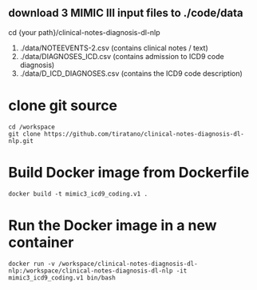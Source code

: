 ## download 3 MIMIC III input files to ./code/data
cd {your path}/clinical-notes-diagnosis-dl-nlp
1. ./data/NOTEEVENTS-2.csv (contains clinical notes / text)
2. ./data/DIAGNOSES_ICD.csv (contains admission to ICD9 code diagnosis)
3. ./data/D_ICD_DIAGNOSES.csv (contains the ICD9 code description)

# clone git source
    cd /workspace
    git clone https://github.com/tiratano/clinical-notes-diagnosis-dl-nlp.git

# Build Docker image from Dockerfile
    docker build -t mimic3_icd9_coding.v1 .

# Run the Docker image in a new container
    docker run -v /workspace/clinical-notes-diagnosis-dl-nlp:/workspace/clinical-notes-diagnosis-dl-nlp -it mimic3_icd9_coding.v1 bin/bash

